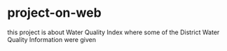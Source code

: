 # project-on-web
this project is about Water Quality Index where some of the District Water Quality Information were given
